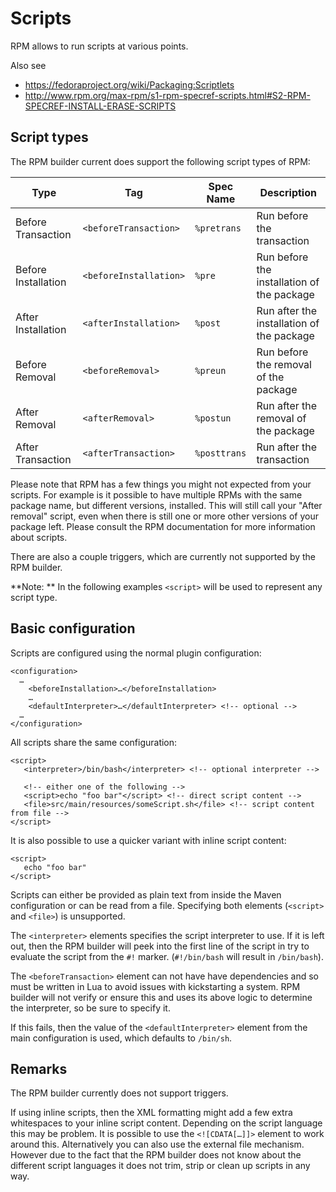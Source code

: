 # Scripts

RPM allows to run scripts at various points.

Also see
 * <https://fedoraproject.org/wiki/Packaging:Scriptlets>
 * <http://www.rpm.org/max-rpm/s1-rpm-specref-scripts.html#S2-RPM-SPECREF-INSTALL-ERASE-SCRIPTS> 

## Script types

The RPM builder current does support the following script types of RPM:

| Type | Tag | Spec Name | Description |
| ----- | ----- | ---------------- | ------------- |
| Before Transaction | `<beforeTransaction>` | `%pretrans` | Run before the transaction |
| Before Installation | `<beforeInstallation>` | `%pre` | Run before the installation of the package |
| After Installation | `<afterInstallation>` | `%post` | Run after the installation of the package |
| Before Removal | `<beforeRemoval>` | `%preun` | Run before the removal of the package |
| After Removal | `<afterRemoval>` | `%postun` | Run after the removal of the package |
| After Transaction | `<afterTransaction>` | `%posttrans ` | Run after the transaction |

Please note that RPM has a few things you might not expected from your scripts. For example is it possible
to have multiple RPMs with the same package name, but different versions, installed. This will
still call your "After removal" script, even when there is still one or more other versions of
your package left. Please consult the RPM documentation for more information about scripts.

There are also a couple triggers, which are currently not supported by the RPM builder.

**Note: ** In the following examples `<script>` will be used to represent any script type. 

## Basic configuration

Scripts are configured using the normal plugin configuration:

    <configuration>
      …
        <beforeInstallation>…</beforeInstallation>
        …
        <defaultInterpreter>…</defaultInterpreter> <!-- optional -->
      …
    </configuration>

All scripts share the same configuration:

    <script>
       <interpreter>/bin/bash</interpreter> <!-- optional interpreter -->
       
       <!-- either one of the following -->
       <script>echo "foo bar"</script> <!-- direct script content -->
       <file>src/main/resources/someScript.sh</file> <!-- script content from file -->
    </script>
    
It is also possible to use a quicker variant with inline script content:

    <script>
       echo "foo bar"
    </script>
    
Scripts can either be provided as plain text from inside the Maven configuration or
can be read from a file. Specifying both elements (`<script>` and `<file>`) is unsupported.

The `<interpreter>` elements specifies the script interpreter to use. If it is left out, then
the RPM builder will peek into the first line of the script in try to evaluate the script from the
`#!` marker. (`#!/bin/bash` will result in `/bin/bash`).

The `<beforeTransaction>` element can not have have dependencies and so must be written in Lua
to avoid issues with kickstarting a system.  RPM builder will not verify or ensure this and uses its
above logic to determine the interpreter, so be sure to specify it.

If this fails, then the value of the `<defaultInterpreter>` element from the main configuration is used,
which defaults to `/bin/sh`.

## Remarks

The RPM builder currently does not support triggers.

If using inline scripts, then the XML formatting might add a few extra whitespaces to your
inline script content. Depending on the script language this may be problem. It is possible
to use the `<![CDATA[…]]>` element to work around this. Alternatively you can also use
the external file mechanism. However due to the fact that the RPM builder does not know about the different
script languages it does not trim, strip or clean up scripts in any way.

